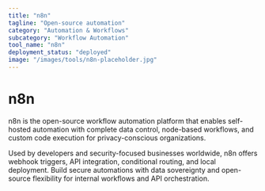 ```yaml
---
title: "n8n"
tagline: "Open-source automation"
category: "Automation & Workflows"
subcategory: "Workflow Automation"
tool_name: "n8n"
deployment_status: "deployed"
image: "/images/tools/n8n-placeholder.jpg"
---
```


# n8n

n8n is the open-source workflow automation platform that enables self-hosted automation with complete data control, node-based workflows, and custom code execution for privacy-conscious organizations.

Used by developers and security-focused businesses worldwide, n8n offers webhook triggers, API integration, conditional routing, and local deployment. Build secure automations with data sovereignty and open-source flexibility for internal workflows and API orchestration.